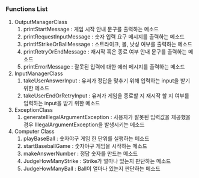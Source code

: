 ### Functions List

1. OutputManagerClass
    1) printStartMessage : 게임 시작 안내 문구를 출력하는 메소드
    2) printRequestInputMessage : 숫자 입력 요구 메시지를 출력하는 메소드
    3) printIfStrikeOrBallMessage : 스트라이크, 볼, 낫싱 여부를 출력하는 메소드
    4) printRetryOrEndMessage : 재시작 혹은 종료 여부 안내 문구를 출력하는 메소드
    5) printErrorMessage : 잘못된 입력에 대한 에러 메시지를 출력하는 메소드
2. InputManagerClass
    1) takeUserAnswerInput : 유저가 정답을 맞추기 위해 입력하는 input을 받기 위한 메소드
    2) takeUserEndOrRetryInput : 유저가 게임을 종료할 지 재시작 할 지 여부를 입력하는 input을 받기 위한 메소드
3. ExceptionClass
    1) generateIllegalArgumentException : 사용자가 잘못된 입력값을 제공했을 경우 IllegalArgumentException을 발생시키는 메소드
4. Computer Class
    1) playBaseBall : 숫자야구 게임 한 단위를 실행하는 메소드
    2) startBaseballGame : 숫자야구 게임을 시작하는 메소드
    3) makeAnswerNumber : 정답 숫자를 만드는 메소드
    4) JudgeHowManyStrike : Strike가 얼마나 있는지 판단하는 메소드
    5) JudgeHowManyBall : Ball이 얼마나 있는지 판단하는 메소드